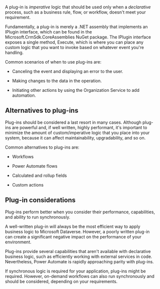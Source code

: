 A plug-in is *imperative* logic that should be used only when a *declarative* process, such as a business rule, flow, or workflow, doesn't meet your requirement. 

Fundamentally, a plug-in is merely a .NET assembly that implements an IPlugin interface, which can be found in the Microsoft.CrmSdk.CoreAssemblies NuGet package. The IPlugin interface exposes a single method, Execute, which is where you can place any custom logic that you want to invoke based on whatever event you're handling. 

Common scenarios of when to use plug-ins are:

-   Canceling the event and displaying an error to the user.

-   Making changes to the data in the operation.

-   Initiating other actions by using the Organization Service to add automation.

## Alternatives to plug-ins

Plug-ins should be considered a last resort in many cases. Although plug-ins are powerful and, if well written, highly performant, it's important to minimize the amount of custom/imperative logic that you place into your system, because it can affect maintainability, upgradability, and so on.

Common alternatives to plug-ins are:

-   Workflows

-   Power Automate flows

-   Calculated and rollup fields

-   Custom actions 

## Plug-in considerations

Plug-ins perform better when you consider their performance, capabilities, and ability to run synchronously. 

A well-written plug-in will always be the most efficient way to apply business logic to Microsoft Dataverse. However, a poorly written plug-in can create a significant negative impact on the performance of your environment.

Plug-ins provide several capabilities that aren't available with declarative business logic, such as efficiently working with external services in code. Nevertheless, Power Automate is rapidly approaching parity with plug-ins.

If synchronous logic is required for your application, plug-ins might be required. However, on-demand workflows can also run synchronously and should be considered, depending on your requirements.